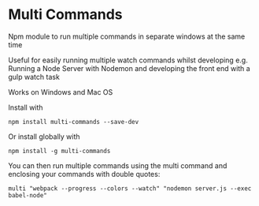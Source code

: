 # Multi Commands
Npm module to run multiple commands in separate windows at the same time

Useful for easily running multiple watch commands whilst developing e.g. Running a Node Server with Nodemon and developing the front end with a gulp watch task

Works on Windows and Mac OS

Install with
```
npm install multi-commands --save-dev
```
Or install globally with 
```
npm install -g multi-commands
```
You can then run multiple commands using the multi command and enclosing your commands with double quotes:
```
multi "webpack --progress --colors --watch" "nodemon server.js --exec babel-node"
```
